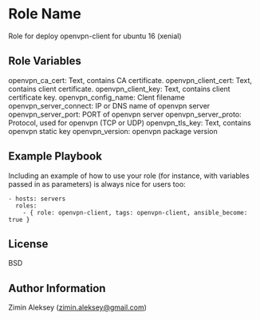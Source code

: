 Role Name
=========

Role for deploy openvpn-client for ubuntu 16 (xenial)

Role Variables
--------------

openvpn_ca_cert: Text, contains CA certificate.
openvpn_client_cert: Text, contains client certificate.
openvpn_client_key: Text, contains client certificate key.
openvpn_config_name: Clent filename
openvpn_server_connect: IP or DNS name of openvpn server
openvpn_server_port: PORT of openvpn server
openvpn_server_proto: Protocol, used for openvpn (TCP or UDP)
openvpn_tls_key: Text, contains openvpn static key
openvpn_version: openvpn package version

Example Playbook
----------------

Including an example of how to use your role (for instance, with variables passed in as parameters) is always nice for users too:

    - hosts: servers
      roles:
        - { role: openvpn-client, tags: openvpn-client, ansible_become: true }

License
-------

BSD

Author Information
------------------

Zimin Aleksey (zimin.aleksey@gmail.com)
